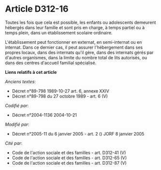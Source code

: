 # Article D312-16

Toutes les fois que cela est possible, les enfants ou adolescents demeurent hébergés dans leur famille et sont pris en
charge, à temps partiel ou à temps plein, dans un établissement scolaire ordinaire.

L'établissement peut fonctionner en externat, en semi-internat ou en internat. Dans ce dernier cas, il peut assurer
l'hébergement dans ses propres locaux, dans des internats qu'il gère, dans des internats gérés par d'autres organismes, dans
la limite du nombre total de lits autorisés, ou dans des centres d'accueil familial spécialisé.

**Liens relatifs à cet article**

_Anciens textes_:

  - Décret n°89-798 1989-10-27 art. 6, annexe XXIV
  - Décret n°89-798 du 27 octobre 1989 - art. 6 (V)

_Codifié par_:

  - Décret n°2004-1136 2004-10-21

_Modifié par_:

  - Décret n°2005-11 du 6 janvier 2005 - art. 2 () JORF 8 janvier 2005

_Cité par_:

  - Code de l'action sociale et des familles - art. D312-41 (V)
  - Code de l'action sociale et des familles - art. D312-65 (V)
  - Code de l'action sociale et des familles - art. D312-87 (V)
